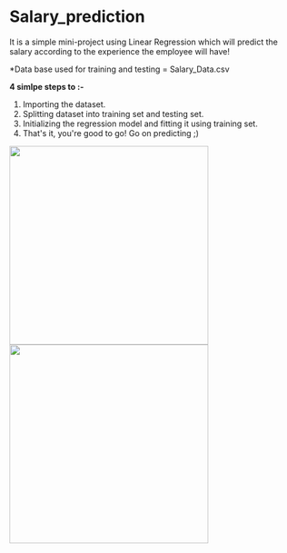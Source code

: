 # Salary_prediction
It is a simple mini-project using Linear Regression which will predict the salary according to the experience the employee will have!

*Data base used for training and testing = Salary_Data.csv

<b>4 simlpe steps to :- </b>

1. Importing the dataset.
2. Splitting dataset into training set and testing set.
3. Initializing the regression model and fitting it using training set.
4. That's it, you're good to go! Go on predicting   ;)

<img src="Figure_1.png" width="350" height="350"> <br>
<img src="Figure_2.png" width="350" height="350">
